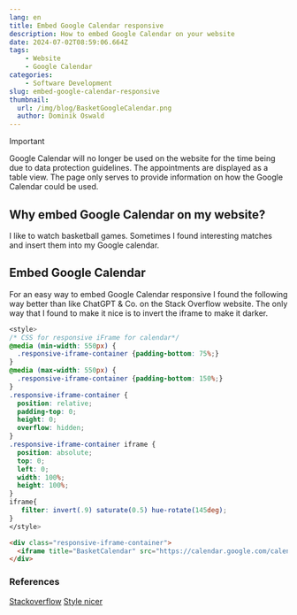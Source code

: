 ```yaml
---
lang: en
title: Embed Google Calendar responsive
description: How to embed Google Calendar on your website
date: 2024-07-02T08:59:06.664Z
tags:
    - Website
    - Google Calendar
categories:
    - Software Development
slug: embed-google-calendar-responsive
thumbnail:
  url: /img/blog/BasketGoogleCalendar.png
  author: Dominik Oswald
---
```


> [!IMPORTANT]  
> Google Calendar will no longer be used on the website for the time being due to data protection guidelines.
> The appointments are displayed as a table view.
> The page only serves to provide information on how the Google Calendar could be used.

## Why embed Google Calendar on my website?

I like to watch basketball games. Sometimes I found interesting matches and insert them into my Google calendar.

## Embed Google Calendar

For an easy way to embed Google Calendar responsive I found the following way better than like ChatGPT & Co. on the Stack Overflow website.
The only way that I found to make it nice is to invert the iframe to make it darker.

```css
<style>
/* CSS for responsive iFrame for calendar*/
@media (min-width: 550px) {
  .responsive-iframe-container {padding-bottom: 75%;}
}
@media (max-width: 550px) {
  .responsive-iframe-container {padding-bottom: 150%;}
}
.responsive-iframe-container {
  position: relative;
  padding-top: 0;
  height: 0;
  overflow: hidden;
}
.responsive-iframe-container iframe {
  position: absolute;
  top: 0;
  left: 0;
  width: 100%;
  height: 100%;
}
iframe{
   filter: invert(.9) saturate(0.5) hue-rotate(145deg);
}
</style>
```

```html
<div class="responsive-iframe-container">
  <iframe title="BasketCalendar" src="https://calendar.google.com/calendar/embed?height=600&wkst=2&ctz=Europe%2FBerlin&bgcolor=%23ffffff&title=Kostenlose%20Livestreams%20-%20Basketball%20-&mode=AGENDA&src=ZjhhMTRjNDAzN2Q5YWI0MTFmOTNmMTllZTM2OTIxOGYwZWQ1NGJlN2MyZDg4ZGVhZjA5ZDZiNzZmYmU3MmU3ZkBncm91cC5jYWxlbmRhci5nb29nbGUuY29t&color=%23D81B60" style="border-width:0" width="800" height="600" frameborder="0" scrolling="no"></iframe>
</div>
```

### References

[Stackoverflow](https://stackoverflow.com/questions/39006765/how-do-you-properly-wrap-google-calendar-inside-div-and-make-it-responsive)
[Style nicer](https://stackoverflow.com/questions/49306347/how-to-customize-google-calendar-with-css)
